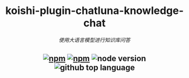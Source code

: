 <div align="center">

# koishi-plugin-chatluna-knowledge-chat

_使用大语言模型进行知识库问答_

## [![npm](https://img.shields.io/npm/v/koishi-plugin-chatluna-knowledge-chat)](https://www.npmjs.com/package/koishi-plugin-chatluna-knowledge-chat) [![npm](https://img.shields.io/npm/dm/koishi-plugin-chatluna-knowledge-chat)](https://www.npmjs.com/package/koishi-plugin-chatluna-knowledge-chat) ![node version](https://img.shields.io/badge/node-%3E=18-green) ![github top language](https://img.shields.io/github/languages/top/ChatLunaLab/chatluna-knowledge-chat?logo=github)

</div>
